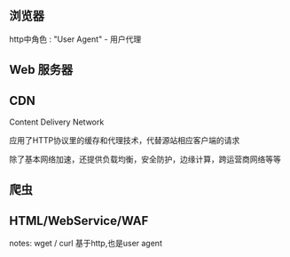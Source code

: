 ## 浏览器

http中角色 : "User Agent" - 用户代理

## Web 服务器

## CDN

Content Delivery Network

应用了HTTP协议里的缓存和代理技术，代替源站相应客户端的请求

除了基本网络加速，还提供负载均衡，安全防护，边缘计算，跨运营商网络等等

## 爬虫

## HTML/WebService/WAF

notes: wget / curl 基于http,也是user agent

